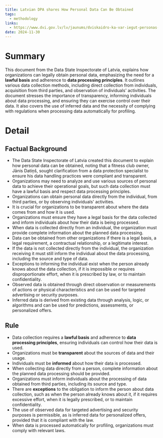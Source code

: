 ```yaml
---
title: Latvian DPA shares How Personal Data Can Be Obtained
tags:
  - methodology
links:
  - https://www.dvi.gov.lv/lv/jaunums/dviskaidro-ka-var-iegut-personas-datus
date: 2024-11-30
---
```

# Summary

This document from the Data State Inspectorate of Latvia, explains how organizations can legally obtain personal data, emphasizing the need for a **lawful basis** and adherence to **data processing principles**. It outlines various data collection methods, including direct collection from individuals, acquisition from third parties, and observation of individuals' activities. The document stresses the importance of transparency, informing individuals about data processing, and ensuring they can exercise control over their data. It also covers the use of inferred data and the necessity of complying with regulations when processing data automatically for profiling.

# Detail

## Factual Background

- The Data State Inspectorate of Latvia created this document to explain how personal data can be obtained, noting that a fitness club owner, Jānis Datiņš, sought clarification from a data protection specialist to ensure his data handling practices were compliant and transparent.
- Organizations may need to analyze and use various sources of personal data to achieve their operational goals, but such data collection must have a lawful basis and respect data processing principles.
- Organizations can obtain personal data directly from the individual, from third parties, or by observing individuals' activities.
- It is crucial for organizations to be transparent about where the data comes from and how it is used.
- Organizations must ensure they have a legal basis for the data collected and inform individuals about how their data is being processed.
- When data is collected directly from an individual, the organization must provide complete information about the planned data processing.
- Data can be obtained from other organizations if there is a legal basis, a legal requirement, a contractual relationship, or a legitimate interest.
- If the data is not collected directly from the individual, the organization receiving it must still inform the individual about the data processing, including the source and type of data.
- Exceptions to informing the individual exist when the person already knows about the data collection, if it is impossible or requires disproportionate effort, when it is prescribed by law, or to maintain confidentiality.
- Observed data is obtained through direct observation or measurements of actions or physical characteristics and can be used for targeted advertising or security purposes.
- Inferred data is derived from existing data through analysis, logic, or algorithms and can be used for predictions, assessments, or personalized offers.

## Rule

- Data collection requires a **lawful basis** and adherence to **data processing principles**, ensuring individuals can control how their data is used.
- Organizations must be **transparent** about the sources of data and their usage.
- Individuals must be **informed** about how their data is processed.
- When collecting data directly from a person, complete information about the planned data processing should be provided.
- Organizations must inform individuals about the processing of data obtained from third parties, including its source and type.
- There are **exceptions** to the obligation to inform the person about data collection, such as when the person already knows about it, if it requires excessive effort, when it is legally prescribed, or to maintain confidentiality.
- The use of observed data for targeted advertising and security purposes is permissible, as is inferred data for personalized offers, provided that it is compliant with the law.
- When data is processed automatically for profiling, organizations must comply with relevant laws.